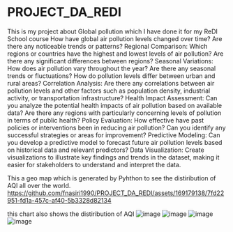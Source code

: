 # PROJECT_DA_REDI
This is my project about Global pollution which I have done it for my ReDI School course
How have global air pollution levels changed over time? Are there any noticeable trends or patterns? 
Regional Comparison: Which regions or countries have the highest and lowest levels of air pollution? 
Are there any significant differences between regions? Seasonal Variations: How does air pollution vary throughout the year? Are there any seasonal trends or fluctuations?  How do pollution levels differ between urban and rural areas? Correlation Analysis: Are there any correlations between air pollution levels and other factors such as population density, industrial activity, or transportation infrastructure? Health Impact Assessment: Can you analyze the potential health impacts of air pollution based on available data? Are there any regions with particularly concerning levels of pollution in terms of public health? Policy Evaluation: How effective have past policies or interventions been in reducing air pollution? Can you identify any successful strategies or areas for improvement? Predictive Modeling: Can you develop a predictive model to forecast future air pollution levels based on historical data and relevant predictors? Data Visualization: Create visualizations to illustrate key findings and trends in the dataset, making it easier for stakeholders to understand and interpret the data.

This a geo map which is generated by Pyhthon to see the distiribution of AQI all over the world.
https://github.com/fnasiri1990/PROJECT_DA_REDI/assets/169179138/7fd22951-fd1a-457c-af40-5b3328d82134

this chart also shows the distiribution of AQI 
![image](https://github.com/fnasiri1990/PROJECT_DA_REDI/assets/169179138/e7489f94-c7ec-42cc-889f-7dd099985aba)
![image](https://github.com/fnasiri1990/PROJECT_DA_REDI/assets/169179138/9813669f-d782-409b-a7be-d9380dbddf37)
![image](https://github.com/fnasiri1990/PROJECT_DA_REDI/assets/169179138/e275ee73-fd9a-41b2-9144-ec6b44106364)
![image](https://github.com/fnasiri1990/PROJECT_DA_REDI/assets/169179138/43af0059-79b6-4cf7-909e-187825516b0f)

